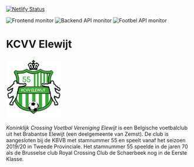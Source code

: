 [![Netlify Status](https://api.netlify.com/api/v1/badges/418e0ffe-e0eb-46d1-84a1-43fec5698791/deploy-status)](https://app.netlify.com/sites/boring-thompson-91501c/deploys)

<img src="https://img.shields.io/website?down_color=red&down_message=FRONTEND%20DOWN&up_color=%23BADA55&up_message=FRONTEND%20UP&url=https%3A%2F%2Fwww.kcvvelewijt.be" alt="Frontend monitor" />

<img src="https://img.shields.io/website?down_color=red&down_message=CONTENT%20API%20DOWN&up_color=%23BADA55&up_message=CONTENT%20API%20UP&url=https%3A%2F%2Fapi.kcvvelewijt.be%2Fjsonapi" alt="Backend API monitor" />

<img src="https://img.shields.io/website?down_color=red&down_message=FOOTBEL%20DATA%20DOWN&up_color=%23BADA55&up_message=FOOTBEL%20DATA%20UP&url=http%3A%2F%2Fstatic.belgianfootball.be%2Fproject%2Fpubliek%2Fdownload%2FbraresdownP.zip" alt="Footbel API monitor" />

# KCVV Elewijt

<img src="https://github.com/soniCaH/KCVV-Elewijt-Gatsby/blob/master/src/images/logo-flat.png?raw=true" alt="KCVV Elewijt Logo kroon" />

*Koninklijk Crossing Voetbal Vereniging Elewijt* is een Belgische voetbalclub uit het Brabantse Elewijt (een deelgemeente van Zemst). De club is aangesloten bij de KBVB met stamnummer 55 en speelt vanaf het seizoen 2019/20 in Tweede Provinciale. Het stamnummer 55 speelde in de jaren 70 als de Brusselse club Royal Crossing Club de Schaerbeek nog in de Eerste Klasse.
